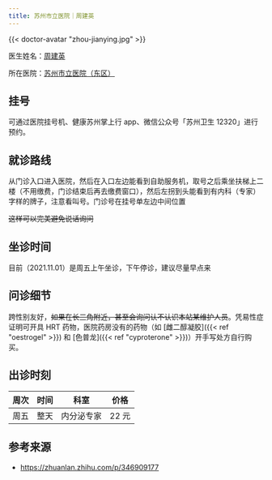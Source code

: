 ```yaml
---
title: 苏州市立医院｜周建英
---
```


{{< doctor-avatar "zhou-jianying.jpg" >}}

医生姓名：[周建英](https://www.haodf.com/doctor/13154.html)

所在医院：[苏州市立医院（东区）](https://www.amap.com/place/B020003GXC)

## 挂号

可通过医院挂号机、健康苏州掌上行 app、微信公众号「苏州卫生 12320」进行预约。

## 就诊路线

从门诊入口进入医院，然后在入口左边能看到自助服务机，取号之后乘坐扶梯上二楼（不用缴费，门诊结束后再去缴费窗口），然后左拐到头能看到有内科（专家）字样的牌子，注意看叫号。门诊号在挂号单左边中间位置  

~~这样可以完美避免说话询问~~

## 坐诊时间

目前（2021.11.01）是周五上午坐诊，下午停诊，建议尽量早点来

## 问诊细节

跨性别友好，~~如果在长三角附近，甚至会询问认不认识本站某维护人员~~。凭易性症证明可开具 HRT 药物，医院药房没有的药物（如 [雌二醇凝胶]({{< ref "oestrogel" >}}) 和 [色普龙]({{< ref "cyproterone" >}})）开手写处方自行购买。

## 出诊时刻

| 周次 | 时间 |    科室    | 价格  |
| :--: | :--: | :--------: | :---: |
| 周五 | 整天 | 内分泌专家 | 22 元 |

## 参考来源

- <https://zhuanlan.zhihu.com/p/346909177>
